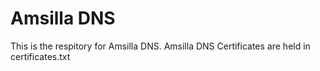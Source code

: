 # Amsilla DNS
This is the respitory for Amsilla DNS. Amsilla DNS Certificates are held in certificates.txt
